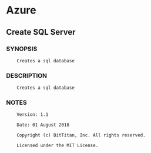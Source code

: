 # Azure
## Create SQL Server
### SYNOPSIS
```
    Creates a sql database
```
### DESCRIPTION
```
    Creates a sql database
```
### NOTES
```
    Version: 1.1
    Date: 01 August 2018
    Copyright (c) BitTitan, Inc. All rights reserved.
    Licensed under the MIT License.
```


